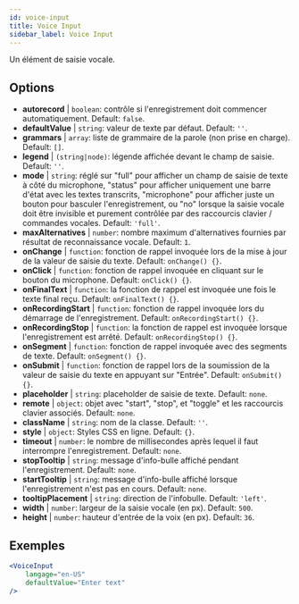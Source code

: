 ```yaml
---
id: voice-input
title: Voice Input
sidebar_label: Voice Input
---
```


Un élément de saisie vocale.

## Options

* __autorecord__ | `boolean`: contrôle si l'enregistrement doit commencer automatiquement. Default: `false`.
* __defaultValue__ | `string`: valeur de texte par défaut. Default: `''`.
* __grammars__ | `array`: liste de grammaire de la parole (non prise en charge). Default: `[]`.
* __legend__ | `(string|node)`: légende affichée devant le champ de saisie. Default: `''`.
* __mode__ | `string`: réglé sur "full" pour afficher un champ de saisie de texte à côté du microphone, "status" pour afficher uniquement une barre d'état avec les textes transcrits, "microphone" pour afficher juste un bouton pour basculer l'enregistrement, ou "no" lorsque la saisie vocale doit être invisible et purement contrôlée par des raccourcis clavier / commandes vocales. Default: `'full'`.
* __maxAlternatives__ | `number`: nombre maximum d'alternatives fournies par résultat de reconnaissance vocale. Default: `1`.
* __onChange__ | `function`: fonction de rappel invoquée lors de la mise à jour de la valeur de saisie du texte. Default: `onChange() {}`.
* __onClick__ | `function`: fonction de rappel invoquée en cliquant sur le bouton du microphone. Default: `onClick() {}`.
* __onFinalText__ | `function`: la fonction de rappel est invoquée une fois le texte final reçu. Default: `onFinalText() {}`.
* __onRecordingStart__ | `function`: fonction de rappel invoquée lors du démarrage de l'enregistrement. Default: `onRecordingStart() {}`.
* __onRecordingStop__ | `function`: la fonction de rappel est invoquée lorsque l'enregistrement est arrêté. Default: `onRecordingStop() {}`.
* __onSegment__ | `function`: fonction de rappel invoquée avec des segments de texte. Default: `onSegment() {}`.
* __onSubmit__ | `function`: fonction de rappel lors de la soumission de la valeur de saisie du texte en appuyant sur "Entrée". Default: `onSubmit() {}`.
* __placeholder__ | `string`: placeholder de saisie de texte. Default: `none`.
* __remote__ | `object`: objet avec "start", "stop", et "toggle" et les raccourcis clavier associés. Default: `none`.
* __className__ | `string`: nom de la classe. Default: `''`.
* __style__ | `object`: Styles CSS en ligne. Default: `{}`.
* __timeout__ | `number`: le nombre de millisecondes après lequel il faut interrompre l'enregistrement. Default: `none`.
* __stopTooltip__ | `string`: message d'info-bulle affiché pendant l'enregistrement. Default: `none`.
* __startTooltip__ | `string`: message d'info-bulle affiché lorsque l'enregistrement n'est pas en cours. Default: `none`.
* __tooltipPlacement__ | `string`: direction de l'infobulle. Default: `'left'`.
* __width__ | `number`: largeur de la saisie vocale (en px). Default: `500`.
* __height__ | `number`: hauteur d'entrée de la voix (en px). Default: `36`.


## Exemples

```jsx live
<VoiceInput
    langage="en-US"
    defaultValue="Enter text"
/>
```



